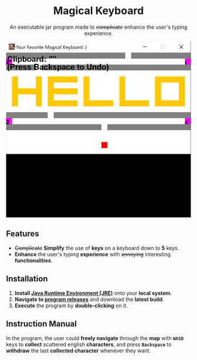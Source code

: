 <div align="center">
	<h1>Magical Keyboard</h1>
	<p>An executable jar program made to <del>complicate</del> enhance the user's typing experience.</p>
	<img src="https://raw.githubusercontent.com/ichenglin/Magical_Keyboard/main/resources/magical_keyboard.png" alt="Magical Keyboard">
</div>

## Features

- ~~Complicate~~ **Simplify** the use of **keys** on a keyboard down to **5** keys.
- **Enhance** the user's typing **experience** with ~~annoying~~ interesting **functionalities**.

## Installation

1. **Install [Java Runtime Environment (JRE)](https://www.java.com/en/download/)** onto your **local system**.
2. **Navigate to [program releases](https://github.com/ichenglin/Magical_Keyboard/releases)** and download the **latest build**.
3. **Execute** the program by **double-clicking** on it.

## Instruction Manual

In the program, the user could **freely navigate** through the **map** with **`WASD`** keys to **collect** scattered english **characters**,
and press **`Backspace`** to **withdraw** the last **collected character** whenever they want.